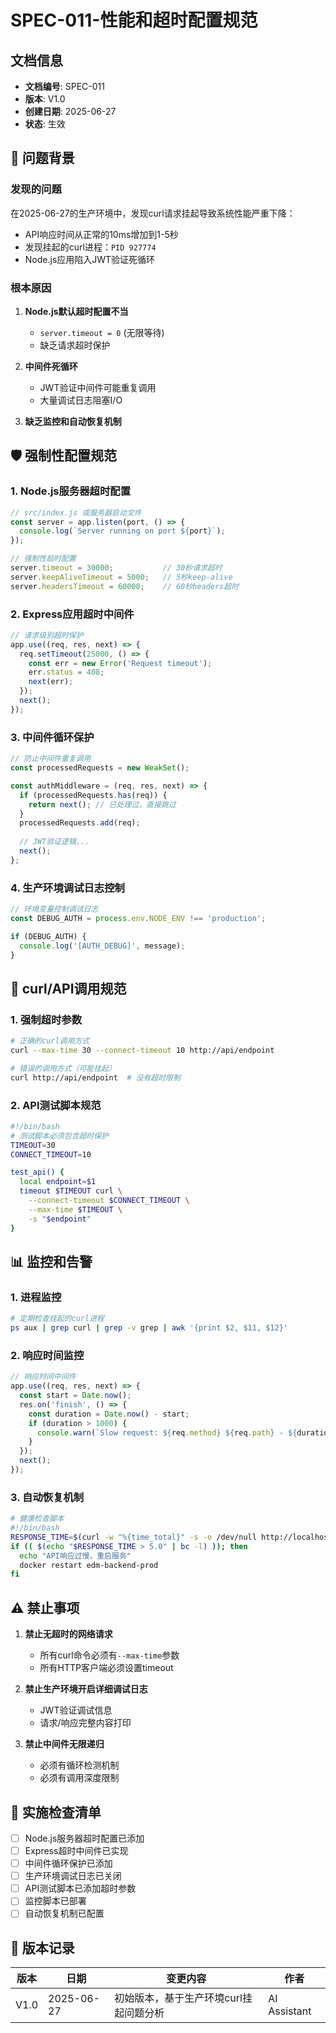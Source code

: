 # SPEC-011-性能和超时配置规范

## 文档信息
- **文档编号**: SPEC-011
- **版本**: V1.0
- **创建日期**: 2025-06-27
- **状态**: 生效

## 🚨 问题背景

### 发现的问题
在2025-06-27的生产环境中，发现curl请求挂起导致系统性能严重下降：
- API响应时间从正常的10ms增加到1-5秒
- 发现挂起的curl进程：`PID 927774`
- Node.js应用陷入JWT验证死循环

### 根本原因
1. **Node.js默认超时配置不当**
   - `server.timeout = 0` (无限等待)
   - 缺乏请求超时保护

2. **中间件死循环**
   - JWT验证中间件可能重复调用
   - 大量调试日志阻塞I/O

3. **缺乏监控和自动恢复机制**

## 🛡️ 强制性配置规范

### 1. Node.js服务器超时配置
```javascript
// src/index.js 或服务器启动文件
const server = app.listen(port, () => {
  console.log(`Server running on port ${port}`);
});

// 强制性超时配置
server.timeout = 30000;           // 30秒请求超时
server.keepAliveTimeout = 5000;   // 5秒keep-alive
server.headersTimeout = 60000;    // 60秒headers超时
```

### 2. Express应用超时中间件
```javascript
// 请求级别超时保护
app.use((req, res, next) => {
  req.setTimeout(25000, () => {
    const err = new Error('Request timeout');
    err.status = 408;
    next(err);
  });
  next();
});
```

### 3. 中间件循环保护
```javascript
// 防止中间件重复调用
const processedRequests = new WeakSet();

const authMiddleware = (req, res, next) => {
  if (processedRequests.has(req)) {
    return next(); // 已处理过，直接跳过
  }
  processedRequests.add(req);
  
  // JWT验证逻辑...
  next();
};
```

### 4. 生产环境调试日志控制
```javascript
// 环境变量控制调试日志
const DEBUG_AUTH = process.env.NODE_ENV !== 'production';

if (DEBUG_AUTH) {
  console.log('[AUTH_DEBUG]', message);
}
```

## 🔧 curl/API调用规范

### 1. 强制超时参数
```bash
# 正确的curl调用方式
curl --max-time 30 --connect-timeout 10 http://api/endpoint

# 错误的调用方式（可能挂起）
curl http://api/endpoint  # 没有超时限制
```

### 2. API测试脚本规范
```bash
#!/bin/bash
# 测试脚本必须包含超时保护
TIMEOUT=30
CONNECT_TIMEOUT=10

test_api() {
  local endpoint=$1
  timeout $TIMEOUT curl \
    --connect-timeout $CONNECT_TIMEOUT \
    --max-time $TIMEOUT \
    -s "$endpoint"
}
```

## 📊 监控和告警

### 1. 进程监控
```bash
# 定期检查挂起的curl进程
ps aux | grep curl | grep -v grep | awk '{print $2, $11, $12}'
```

### 2. 响应时间监控
```javascript
// 响应时间中间件
app.use((req, res, next) => {
  const start = Date.now();
  res.on('finish', () => {
    const duration = Date.now() - start;
    if (duration > 1000) {
      console.warn(`Slow request: ${req.method} ${req.path} - ${duration}ms`);
    }
  });
  next();
});
```

### 3. 自动恢复机制
```bash
# 健康检查脚本
#!/bin/bash
RESPONSE_TIME=$(curl -w "%{time_total}" -s -o /dev/null http://localhost:8080/api/health)
if (( $(echo "$RESPONSE_TIME > 5.0" | bc -l) )); then
  echo "API响应过慢，重启服务"
  docker restart edm-backend-prod
fi
```

## ⚠️ 禁止事项

1. **禁止无超时的网络请求**
   - 所有curl命令必须有`--max-time`参数
   - 所有HTTP客户端必须设置timeout

2. **禁止生产环境开启详细调试日志**
   - JWT验证调试信息
   - 请求/响应完整内容打印

3. **禁止中间件无限递归**
   - 必须有循环检测机制
   - 必须有调用深度限制

## 🚀 实施检查清单

- [ ] Node.js服务器超时配置已添加
- [ ] Express超时中间件已实现
- [ ] 中间件循环保护已添加
- [ ] 生产环境调试日志已关闭
- [ ] API测试脚本已添加超时参数
- [ ] 监控脚本已部署
- [ ] 自动恢复机制已配置

## 📝 版本记录

| 版本 | 日期 | 变更内容 | 作者 |
|------|------|----------|------|
| V1.0 | 2025-06-27 | 初始版本，基于生产环境curl挂起问题分析 | AI Assistant | 